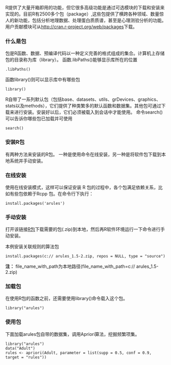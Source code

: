 R提供了大量开箱即用的功能，但它很多高级功能是通过可选模块的下载和安装来实现的。目前R有2500多个包（package）,这些包提供了横跨各种领域、数量惊人的新功能，包括分析地理数据、处理蛋白质质谱，甚至是心理测验分析的功能。用户贡献模块可从<http://cran.r-project.org/web/packages>下载。

### 什么是包
包是R函数、数据、预编译代码以一种定义完善的格式组成的集合。计算机上存储包的目录称为库（library）。
函数.libPaths()能够显示库所在的位置
```r_tryit
.libPaths()
```
函数library()则可以显示库中有哪些包
```r_tryit
library()
```

R自带了一系列默认包（包括base、datasets、utils、grDevices、graphics、stats以及methods），它们提供了种类繁多的默认函数和数据集。其他包可通过下载来进行安装。安装好以后，它们必须被载入到会话中才能使用。
命令search()可以告诉你哪些包已加载并可使用
```
search()
```

### 安装R包
有两种方法来安装的R包。 一种是使用命令在线安装，另一种是将软件包下载到本地系统并手动安装。
### 在线安装
使用在线安装模式，这样可以保证安装 R 包的过程中，各个包满足依赖关系，比如有些包依赖于Rcpp 包。在命令行下执行：
```
install.packages('arules')
```

### 手动安装
打开该链接[R包](https://cran.r-project.org/web/packages/available_packages_by_name.html)下载需要的包(.zip)到本地，然后再R软件环境运行一下命令进行手动安装。

本例安装关联规则的算法包
```
install.packages(c:// arules_1.5-2.zip, repos = NULL, type = "source")
```
**注：** file_name_with_path为本地路径(file_name_with_path=c:// arules_1.5-2.zip)


### 加载包
在使用R包的函数之前，还需要使用library()命令载入这个包。
```
library("arules")
```

### 使用包
下面加载arules包自带的数据集，调用Apriori算法，挖掘频繁项集。
```
library("arules")
data("Adult")
rules <- apriori(Adult, parameter = list(supp = 0.5, conf = 0.9, target = "rules"))
```


